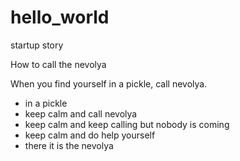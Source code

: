 # hello_world
startup story

How to call the nevolya

When you find yourself in a pickle, call nevolya.
- in a pickle
- keep calm and call nevolya
- keep calm and keep calling but nobody is coming
- keep calm and do help yourself
- there it is the nevolya



